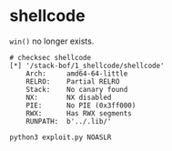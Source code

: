# shellcode

`win()` no longer exists.

```
# checksec shellcode
[*] '/stack-bof/1_shellcode/shellcode'
    Arch:     amd64-64-little
    RELRO:    Partial RELRO
    Stack:    No canary found
    NX:       NX disabled
    PIE:      No PIE (0x3ff000)
    RWX:      Has RWX segments
    RUNPATH:  b'../.lib/'
```

```
python3 exploit.py NOASLR
```

